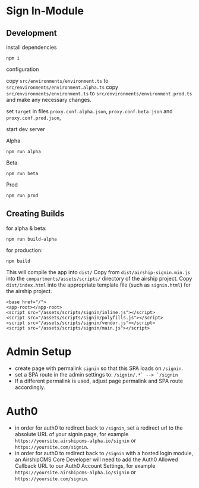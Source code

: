 # Sign In-Module

## Development

install dependencies

```
npm i
```

configuration

copy `src/environments/environment.ts` to `src/environments/environment.alpha.ts`
copy `src/environments/environment.ts` to `src/environments/environment.prod.ts` and make any necessary changes.

set `target` in files `proxy.conf.alpha.json`, `proxy.conf.beta.json` and `proxy.conf.prod.json`,

start dev server

Alpha

```
npm run alpha
```

Beta

```
npm run beta
```


Prod

```
npm run prod
```

## Creating Builds

for alpha & beta:

```
npm run build-alpha
```

for production:

```
npm build
```
This will compile the app into `dist/`
Copy from `dist/airship-signin.min.js` into the `compartments/assets/scripts/` directory of the airship project.
Copy `dist/index.html` into the appropriate template file (such as `signin.html`) for the airship project.

```
<base href="/">
<app-root></app-root>
<script src="/assets/scripts/signin/inline.js"></script>
<script src="/assets/scripts/signin/polyfills.js"></script>
<script src="/assets/scripts/signin/vendor.js"></script>
<script src="/assets/scripts/signin/main.js"></script>
```

# Admin Setup
- create page with permalink `signin` so that this SPA loads on `/signin`. 
- set a SPA route in the admin settings to:
```/signin/.*` --> `/signin```
- If a different permalink is used, adjust page permalink and SPA route accordingly.

# Auth0
- in order for auth0 to redirect back to `/signin`, set a  redirect url to the absolute URL of your signin page, for example `https://yoursite.airshipcms-alpha.io/signin` or `https://yoursite.com/signin`. 
- in order for auth0 to redirect back to `/signin` with a hosted login module, an AirshipCMS Core Developer will need to add the Auth0 Allowed Callback URL to our Auth0 Account Settings, for example `https://yoursite.airshipcms-alpha.io/signin` or `https://yoursite.com/signin`. 
